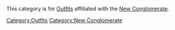 This category is for [Outfits](/Outfit "wikilink") affiliated with the
[New Conglomerate](/New_Conglomerate "wikilink").

[Category:Outfits](/Category:Outfits "wikilink") [Category:New
Conglomerate](/Category:New_Conglomerate "wikilink")
